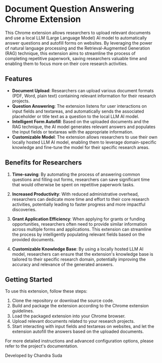 # Document Question Answering Chrome Extension

This Chrome extension allows researchers to upload relevant documents and use a local LLM (Large Language Model) AI model to automatically answer questions and autofill forms on websites. By leveraging the power of natural language processing and the Retrieval-Augmented Generation (RAG) technique, this extension aims to streamline the process of completing repetitive paperwork, saving researchers valuable time and enabling them to focus more on their core research activities.

## Features

- **Document Upload**: Researchers can upload various document formats (PDF, Word, plain text) containing relevant information for their research projects.
- **Question Answering**: The extension listens for user interactions on input fields and textareas, and automatically sends the associated placeholder or title text as a question to the local LLM AI model.
- **Intelligent Form Autofill**: Based on the uploaded documents and the RAG technique, the AI model generates relevant answers and populates the input fields or textareas with the appropriate information.
- **Customizable Model**: The extension allows researchers to use their own locally hosted LLM AI model, enabling them to leverage domain-specific knowledge and fine-tune the model for their specific research areas.

## Benefits for Researchers

1. **Time-saving**: By automating the process of answering common questions and filling out forms, researchers can save significant time that would otherwise be spent on repetitive paperwork tasks.

2. **Increased Productivity**: With reduced administrative overhead, researchers can dedicate more time and effort to their core research activities, potentially leading to faster progress and more impactful discoveries.

3. **Grant Application Efficiency**: When applying for grants or funding opportunities, researchers often need to provide similar information across multiple forms and applications. This extension can streamline the process by intelligently populating relevant fields based on the provided documents.

4. **Customizable Knowledge Base**: By using a locally hosted LLM AI model, researchers can ensure that the extension's knowledge base is tailored to their specific research domain, potentially improving the accuracy and relevance of the generated answers.

## Getting Started

To use this extension, follow these steps:

1. Clone the repository or download the source code.
2. Build and package the extension according to the Chrome extension guidelines.
3. Load the packaged extension into your Chrome browser.
5. Upload relevant documents related to your research projects.
6. Start interacting with input fields and textareas on websites, and let the extension autofill the answers based on the uploaded documents.

For more detailed instructions and advanced configuration options, please refer to the project's documentation.


Developed by Chandra Suda
